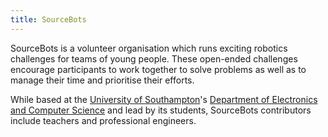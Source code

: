 ```yaml
---
title: SourceBots
---
```


SourceBots is a volunteer organisation which runs exciting robotics challenges
for teams of young people. These open-ended challenges encourage participants to
work together to solve problems as well as to manage their time and prioritise
their efforts.

While based at the [University of Southampton][uos]'s [Department of Electronics
and Computer Science][ecs] and lead by its students, SourceBots contributors
include teachers and professional engineers.

[uos]: https://www.southampton.ac.uk
[ecs]: https://www.ecs.soton.ac.uk
